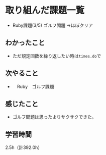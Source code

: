 # 取り組んだ課題一覧
- Ruby課題(3/5) ゴルフ問題 →ほぼクリア

## わかったこと
- ただ規定回数を繰り返したい時は`times.do`で
  
## 次やること
- 　Ruby　ゴルフ課題

## 感じたこと
- ゴルフ問題は思ったよりサクサクできた。
  
## 学習時間　
2.5h（計392.0h）
